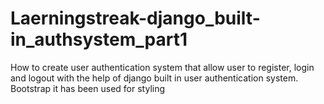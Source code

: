 # Laerningstreak-django_built-in_authsystem_part1
How to create user authentication system that allow user to register, login and logout with the help of django built in user authentication system. Bootstrap it has been used for styling  
